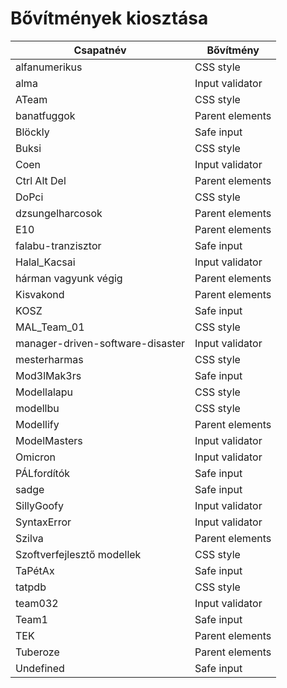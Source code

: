 # Bővítmények kiosztása

| Csapatnév | Bővítmény |
| ------- | ----- |
| alfanumerikus | CSS style |
| alma | Input validator |
| ATeam | CSS style |
| banatfuggok | Parent elements |
| Blöckly | Safe input |
| Buksi | CSS style |
| Coen | Input validator |
| Ctrl Alt Del | Parent elements |
| DoPci | CSS style |
| dzsungelharcosok | Parent elements |
| E10 | Parent elements |
| falabu-tranzisztor | Safe input |
| Halal_Kacsai | Input validator |
| hárman vagyunk végig | Parent elements |
| Kisvakond | Parent elements |
| KOSZ | Safe input |
| MAL_Team_01 | CSS style |
| manager-driven-software-disaster | Input validator |
| mesterharmas | CSS style |
| Mod3lMak3rs | Safe input |
| Modellalapu | CSS style |
| modellbu | CSS style |
| Modellify | Parent elements |
| ModelMasters | Input validator |
| Omicron | Input validator |
| PÁLfordítók | Safe input |
| sadge | Safe input |
| SillyGoofy | Input validator |
| SyntaxError | Input validator |
| Szilva | Parent elements |
| Szoftverfejlesztő modellek | CSS style |
| TaPétAx | Safe input |
| tatpdb | CSS style |
| team032 | Input validator |
| Team1 | Safe input |
| TEK | Parent elements |
| Tuberoze | Parent elements |
| Undefined | Safe input |
